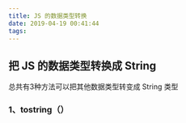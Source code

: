 ```yaml
---
title: JS 的数据类型转换
date: 2019-04-19 00:41:44
tags:
---
```


## 把 JS 的数据类型转换成 String

总共有3种方法可以把其他数据类型转变成 String 类型

### 1、tostring（）